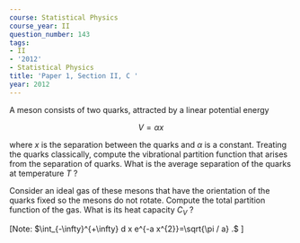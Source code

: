 ```yaml
---
course: Statistical Physics
course_year: II
question_number: 143
tags:
- II
- '2012'
- Statistical Physics
title: 'Paper 1, Section II, C '
year: 2012
---
```




A meson consists of two quarks, attracted by a linear potential energy

$$V=\alpha x$$

where $x$ is the separation between the quarks and $\alpha$ is a constant. Treating the quarks classically, compute the vibrational partition function that arises from the separation of quarks. What is the average separation of the quarks at temperature $T$ ?

Consider an ideal gas of these mesons that have the orientation of the quarks fixed so the mesons do not rotate. Compute the total partition function of the gas. What is its heat capacity $C_{V}$ ?

[Note: $\int_{-\infty}^{+\infty} d x e^{-a x^{2}}=\sqrt{\pi / a} .$ ]